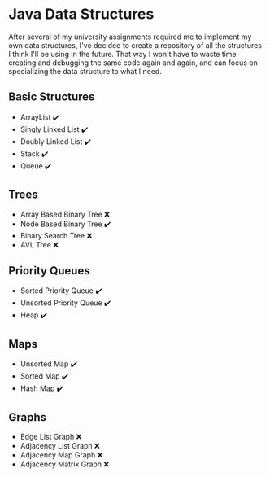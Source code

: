 # Java Data Structures
After several of my university assignments required me to implement my own data structures, I've decided to create a repository of all the structures I think 
I'll be using in the future. That way I won't have to waste time creating and debugging the same code again and again, and can focus on specializing the data structure 
to what I need.

## Basic Structures
- ArrayList :heavy_check_mark:
- Singly Linked List :heavy_check_mark:
- Doubly Linked List :heavy_check_mark:
- Stack :heavy_check_mark:
- Queue :heavy_check_mark:

## Trees
- Array Based Binary Tree :x:
- Node Based Binary Tree :heavy_check_mark:
- Binary Search Tree :x:
- AVL Tree :x:
	
## Priority Queues
- Sorted Priority Queue :heavy_check_mark:
- Unsorted Priority Queue :heavy_check_mark:
- Heap :heavy_check_mark:

## Maps
- Unsorted Map :heavy_check_mark:
- Sorted Map :heavy_check_mark:
- Hash Map :heavy_check_mark:

## Graphs
- Edge List Graph :x:
- Adjacency List Graph :x:
- Adjacency Map Graph :x:
- Adjacency Matrix Graph :x:
